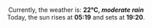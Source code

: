 <p  align="center"><br/>Currently, the weather is: <b> 22°C, <i>moderate rain</i></b></br>Today, the sun rises at <b>05:19</b> and sets at <b>19:20</b>.</p>